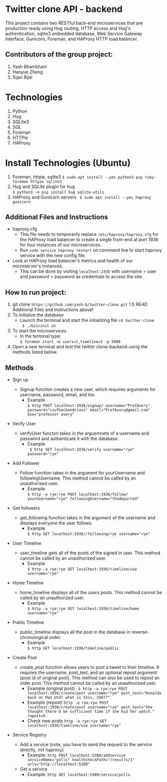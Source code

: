 Twitter clone API - backend
===============================
This project contains two RESTful back-end microservices that are production ready using Hug routing, HTTP access and Hug's authentication, sqlite3 embedded database, Web Service Gateway Interface, Gunicorn, Foreman, and HAProxy HTTP load balancer.

Contributors of the group project:  
---------------------------------- 
1) Yash Bhambhani
2) Hanyue Zheng
3) Sijan Rijal  
  
Technologies      
===============================
1) Python  
2) Hug  
3) SQLite3  
4) SQL  
5) Foreman  
6) HTTPie  
7) HAProxy

Install Technologies (Ubuntu)  
===============================
1) Foreman, httpie, sqlite3
   ``` $ sudo apt install --yes python3-pip ruby-foreman httpie sqlite3  ```
2) Hug and SQLite plugin for hug  
   ``` $ python3 -m pip install hug sqlite-utils ```  
3) HAProxy and Gunicorn servers
   ``` $ sudo apt install --yes haproxy gunicorn```

Additional Files and Instructions
----------------------------------
- haproxy.cfg
   - This file needs to temporarily replace ``` /etc/haproxy/haproxy.cfg ``` for the HAProxy load balancer to create a single front-end at port 1936 for four instances of our microservices.
   - Run ``` sudo service haproxy restart ``` on command line to start haproxy service with the new config file.
- Look at HAProxy load balancer's metrics and health of our microserver's instances.
   - This can be done by visiting ``` localhost:1935 ``` with username = user and password = password as credentials to access the site. 

How to run project:
--------------------  
1) git clone ``` https://github.com/yash-b/twitter-clone.git ```
   1.1) READ Additional Files and Instructions above!      
2) To initialize the database
   - Launch the terminal and start the initializing file 
      ``` cd twitter-clone ```  
      ``` $ ./bin/init.sh```  
3) To start the microservices    
   - In the terminal type:  
      ``` $ foreman start -m users=1,timeline=3 -p 5000 ```  
4) Open a new terminal and test the twitter clone-backend using the methods listed below.

Methods  
--------------  
- Sign up  
   - Signup function creates a new user, which requires arguments for username, password, email, and bio.  
      - Example  
      ``` $ http POST localhost:1936/signup/ username="ProfAvery" password="csufbackendclass" email="ProfAvery@gmail.com" bio="professor avery" ```  

- Verify User  
   -  verifyUser functon takes in the arguemnets of a username and password and authenticate it with the database.  
      - Example  
      ``` $ http GET localhost:1936/verify username="rye" password="rye"```  

- Add Follower   
   - Follow function takes in the argument for yourUsername and followingUsername. This method cannot be called by an unauthorized user.  
      - Example  
      ``` $ http -a rye:rye POST localhost:1936/follow/ yourUsername="rye" followingUsername="thedeparted" ```  

- Get followers
   - get_following function takes in the argument of the username and displays everyone the user follows.  
      - Example  
      ``` $ http GET localhost:1936//following/rye username="rye" ```  

- User Timeline  
   - user_timeline gets all of the posts of the signed in user. This method cannot be called by an unauthorized user.
      - Example  
      ``` $ http -a rye:rye GET localhost:1936/timeline/use username="rye" ```  

- Home Timeline  
   - home_timeline displays all of the users posts. This method cannot be called by an unauthorized user.  
      - Example  
      ``` $ http -a rye:rye GET localhost:1936/timeline/home username="rye" ```    

- Public Timeline  
   - public_timeline displays all the post in the database in reverse-chronological order.  
      - Example  
      ``` $ http GET localhost:1936/timeline/public ```    

- Create Post  
   - create_post function allows users to post a tweet to their timeline. It requires the username, post_text, and an optional repost argument (post id of original post). This method can also be used to repost an older post. This method cannot be called by an unauthorized user.
      - Example (original post)
      ``` $ http -a rye:rye POST localhost:1936/create/post username="rye" post_text="Ronaldo back at Man Utd? what is this, 2007?"```
      - Example (repost)
      ``` http -a rye:rye POST localhost:1936/create/post username="rye" post_text="She thought there'd be sufficient time if she hid her watch." repost=6 ```
      - Check new posts
      ``` http -a rye:rye GET localhost:1936/timeline/use username="rye" ``` 

- Service Registry
   - Add a service (note, you have to send the request to the service directly, not haproxy)
      - Example: ```http POST localhost:5300/addservice serviceName="polls" healthcheckPath="/results/1" urls="http://localhost:5200"```
   - Get a service
      - Example: ```http GET localhost:5300/service/polls```
